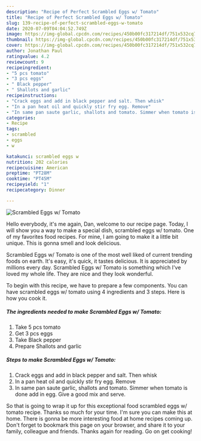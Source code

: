 ```yaml
---
description: "Recipe of Perfect Scrambled Eggs w/ Tomato"
title: "Recipe of Perfect Scrambled Eggs w/ Tomato"
slug: 139-recipe-of-perfect-scrambled-eggs-w-tomato
date: 2020-07-09T04:04:52.749Z
image: https://img-global.cpcdn.com/recipes/450b00fc317214df/751x532cq70/scrambled-eggs-w-tomato-recipe-main-photo.jpg
thumbnail: https://img-global.cpcdn.com/recipes/450b00fc317214df/751x532cq70/scrambled-eggs-w-tomato-recipe-main-photo.jpg
cover: https://img-global.cpcdn.com/recipes/450b00fc317214df/751x532cq70/scrambled-eggs-w-tomato-recipe-main-photo.jpg
author: Jonathan Paul
ratingvalue: 4.2
reviewcount: 9
recipeingredient:
- "5 pcs tomato"
- "3 pcs eggs"
- " Black pepper"
- " Shallots and garlic"
recipeinstructions:
- "Crack eggs and add in black pepper and salt. Then whisk"
- "In a pan heat oil and quickly stir fry egg. Remove"
- "In same pan saute garlic, shallots and tomato. Simmer when tomato is done add in egg. Give a good mix and serve."
categories:
- Recipe
tags:
- scrambled
- eggs
- w

katakunci: scrambled eggs w 
nutrition: 202 calories
recipecuisine: American
preptime: "PT28M"
cooktime: "PT45M"
recipeyield: "1"
recipecategory: Dinner

---
```



![Scrambled Eggs w/ Tomato](https://img-global.cpcdn.com/recipes/450b00fc317214df/751x532cq70/scrambled-eggs-w-tomato-recipe-main-photo.jpg)

Hello everybody, it's me again, Dan, welcome to our recipe page. Today, I will show you a way to make a special dish, scrambled eggs w/ tomato. One of my favorites food recipes. For mine, I am going to make it a little bit unique. This is gonna smell and look delicious.



Scrambled Eggs w/ Tomato is one of the most well liked of current trending foods on earth. It's easy, it's quick, it tastes delicious. It is appreciated by millions every day. Scrambled Eggs w/ Tomato is something which I've loved my whole life. They are nice and they look wonderful.


To begin with this recipe, we have to prepare a few components. You can have scrambled eggs w/ tomato using 4 ingredients and 3 steps. Here is how you cook it.

<!--inarticleads1-->

##### The ingredients needed to make Scrambled Eggs w/ Tomato:

1. Take 5 pcs tomato
1. Get 3 pcs eggs
1. Take  Black pepper
1. Prepare  Shallots and garlic




<!--inarticleads2-->

##### Steps to make Scrambled Eggs w/ Tomato:

1. Crack eggs and add in black pepper and salt. Then whisk
1. In a pan heat oil and quickly stir fry egg. Remove
1. In same pan saute garlic, shallots and tomato. Simmer when tomato is done add in egg. Give a good mix and serve.




So that is going to wrap it up for this exceptional food scrambled eggs w/ tomato recipe. Thanks so much for your time. I'm sure you can make this at home. There is gonna be more interesting food at home recipes coming up. Don't forget to bookmark this page on your browser, and share it to your family, colleague and friends. Thanks again for reading. Go on get cooking!
